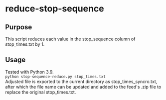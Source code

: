 # reduce-stop-sequence

## Purpose
This script reduces each value in the stop_sequence column of stop_times.txt by 1.

## Usage
Tested with Python 3.9.<br>
```python stop-sequence-reduce.py stop_times.txt```<br>
Adjusted file is exported to the current directory as stop_times_syncro.txt, after which the file name can be updated and added to the feed's .zip file to replace the original stop_times.txt. 
